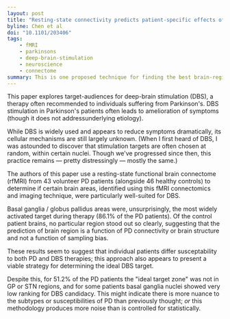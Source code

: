 ```yaml
---
layout: post
title: "Resting-state connectivity predicts patient-specific effects of deep brain stimulation for Parkinson's disease"
byline: Chen et al
doi: "10.1101/203406"
tags:
    - fMRI
    - parkinsons
    - deep-brain-stimulation
    - neuroscience
    - connectome
summary: This is one proposed technique for finding the best brain-region targets for Parkinson's patient deep-brain-stimulation therapy. It uses fMRI data to target patient-specific brain areas, rather than prior, less tailored methods.
---
```


This paper explores target-audiences for deep-brain stimulation (DBS), a therapy often recommended to individuals suffering from Parkinson's. DBS stimulation in Parkinson's patients often leads to amelioration of symptoms (though it does not addressunderlying etiology). 

While DBS is widely used and appears to reduce symptoms dramatically, its cellular mechanisms are still largely unknown. (When I first heard of DBS, I was astounded to discover that stimulation targets are often chosen at random, within certain nuclei. Though we've progressed since then, this practice remains — pretty distressingly — mostly the same.)

The authors of this paper use a resting-state functional brain connectome (rfMRI) from 43 volunteer PD patients (alongside 46 healthy controls) to determine if certain brain areas, identified using this fMRI connectomics and imaging technique, were particularly well-suited for DBS.

Basal ganglia / globus pallidus areas were, unsurprisingly, the most widely activated target during therapy (86.1% of the PD patients). Of the control patient brains, no particular region stood out so clearly, suggesting that the prediction of brain region is a function of PD connectivity or brain structure and not a function of sampling bias.

These results seem to suggest that individual patients differ susceptability to both PD and DBS therapies; this approach also appears to present a viable strategy for determining the ideal DBS target.

Despite this, for 51.2% of the PD patients the "ideal target zone" was not in GP or STN regions, and for some patients basal ganglia nuclei showed very low ranking for DBS candidacy. This might indicate there is more nuance to the subtypes or susceptibilities of PD than previously thought; _or_ this methodology produces more noise than is controlled for statistically.